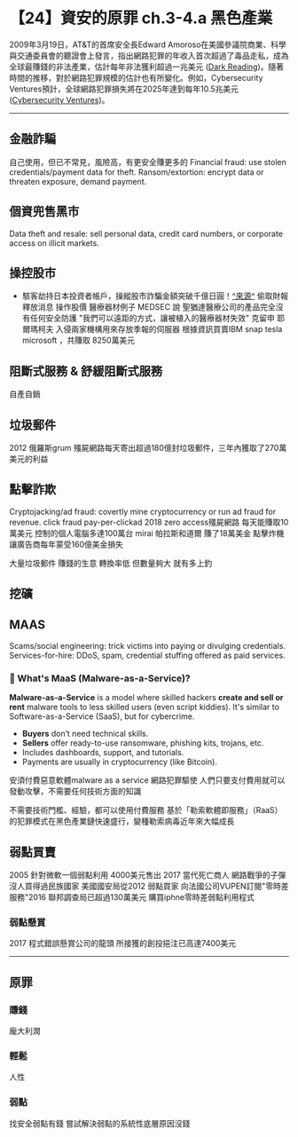 # 【24】資安的原罪 ch.3-4.a 黑色產業


2009年3月19日，AT\&T的首席安全長Edward Amoroso在美國參議院商業、科學與交通委員會的聽證會上發言，指出網路犯罪的年收入首次超過了毒品走私，成為全球最賺錢的非法產業，估計每年非法獲利超過一兆美元 ([Dark Reading][1])。隨著時間的推移，對於網路犯罪規模的估計也有所變化。例如，Cybersecurity Ventures預計，全球網路犯罪損失將在2025年達到每年10.5兆美元 ([Cybersecurity Ventures][4])。

---

## 金融詐騙
自己使用，但已不常見，風險高，有更安全賺更多的
Financial fraud: use stolen credentials/payment data for theft.
Ransom/extortion: encrypt data or threaten exposure, demand payment.

## 個資兜售黑市
Data theft and resale: sell personal data, credit card numbers, or corporate access on illicit markets.

## 操控股市
- 駭客劫持日本投資者帳戶，操縱股市詐騙金額突破千億日圓！[^來源^](https://abmedia.io/hackers-manipulate-markets-in-japan)
偷取財報
釋放消息 操作股價 醫療器材例子 MEDSEC 說 聖猶達醫療公司的產品完全沒有任何安全防護 "我們可以遠距的方式，讓被植入的醫療器材失效"
克留申 耶爾瑪柯夫 入侵兩家機構用來存放季報的伺服器 根據資訊買賣IBM snap tesla microsoft ，共賺取 8250萬美元

## 阻斷式服務 & 舒緩阻斷式服務
自產自銷

## 垃圾郵件
2012 俄羅斯grum 殭屍網路每天寄出超過180億封垃圾郵件，三年內獲取了270萬美元的利益

## 點擊詐欺
Cryptojacking/ad fraud: covertly mine cryptocurrency or run ad fraud for revenue.
click fraud pay-per-clickad 
2018 zero access殭屍網路 每天能賺取10萬美元 控制的個人電腦多達100萬台
mirai 帕拉斯和道爾 賺了18萬美金
點擊炸機讓廣告商每年蒙受160億美金損失

大量垃圾郵件 賺錢的生意
轉換率低 但數量夠大 就有多上釣

## 挖礦

## MAAS
Scams/social engineering: trick victims into paying or divulging credentials.
Services-for-hire: DDoS, spam, credential stuffing offered as paid services.
### 🔧 What's MaaS (Malware-as-a-Service)?

**Malware-as-a-Service** is a model where skilled hackers **create and sell or rent** malware tools to less skilled users (even script kiddies). It's similar to Software-as-a-Service (SaaS), but for cybercrime.

* **Buyers** don’t need technical skills.
* **Sellers** offer ready-to-use ransomware, phishing kits, trojans, etc.
* Includes dashboards, support, and tutorials.
* Payments are usually in cryptocurrency (like Bitcoin).

安須付費惡意軟體malware as a service 網路犯罪驅使
人們只要支付費用就可以發動攻擊，不需要任何技術方面的知識

不需要技術門檻、經驗，都可以使用付費服務
基於「勒索軟體即服務」（RaaS）的犯罪模式在黑色產業鏈快速盛行，變種勒索病毒近年來大幅成長


## 弱點買賣
2005 針對微軟一個弱點利用 4000美元售出
2017
當代死亡商人 網路戰爭的子彈
沒人買得過民族國家
美國國安局從2012 弱點買家 向法國公司VUPEN訂閱"零時差服務"2016 聯邦調查局已超過130萬美元 購買iphne零時差弱點利用程式

### 弱點懸賞
2017 程式錯誤懸賞公司的龍頭 所接獲的創投挹注已高達7400美元

---

## 原罪

### 賺錢
龐大利潤

### 輕鬆
人性

### 弱點
找安全弱點有錢
嘗試解決弱點的系統性底層原因沒錢


[1]: https://www.darkreading.com/cyber-risk/threats-to-cybersecurity-continue-to-grow-at-t?utm_source=chatgpt.com "Threats To Cybersecurity Continue To Grow: AT&T"
[2]: https://www.govinfosecurity.com/blogs/cyber-attacks-cost-us-1-trillion-year-p-159?utm_source=chatgpt.com "Cyber Attacks Cost U.S. $1 Trillion a Year"
[3]: https://www.theregister.com/2009/03/27/cybercrime_mythbusters/?utm_source=chatgpt.com "'Cybercrime exceeds drug trade' myth exploded"
[4]: https://cybersecurityventures.com/cybercrime-damage-costs-10-trillion-by-2025/?utm_source=chatgpt.com "Cybercrime To Cost The World $10.5 Trillion Annually By ..."